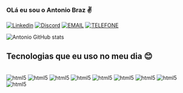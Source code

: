 ### OLá eu sou o Antonio Braz ✌️

[![Linkedin](https://img.shields.io/badge/LinkedIn-0077B5?style=for-the-badge&logo=linkedin&logoColor=white)](https://www.linkedin.com/in/antonio-braz-093853236/)
[![Discord](https://img.shields.io/badge/Discord-7289DA?style=for-the-badge&logo=discord&logoColor=white)](https://www.linkedin.com/in/antonio-braz-093853236/)
[![EMAIL](https://img.shields.io/badge/Microsoft_Outlook-0078D4?style=for-the-badge&logo=microsoft-outlook&logoColor=white)](Tony2k01@outlook.com)
[![TELEFONE](https://img.shields.io/badge/WhatsApp-25D366?style=for-the-badge&logo=whatsapp&logoColor=white)](https://www.linkedin.com/in/antonio-braz-093853236/)

![Antonio GitHub stats](https://github-readme-stats.vercel.app/api?username=Dantas206x&show_icons=true&theme=radical)

## Tecnologias que eu uso no meu dia 😊

<div style="display: inline_block"><br/>
    <img align="center" alt="html5" src="https://img.shields.io/badge/Java-ED8B00?style=for-the-badge&logo=openjdk&logoColor=white" />
    <img align="center" alt="html5" src="https://img.shields.io/badge/JavaScript-F7DF1E?style=for-the-badge&logo=javascript&logoColor=black" />
    <img align="center" alt="html5" src="https://img.shields.io/badge/HTML5-E34F26?style=for-the-badge&logo=html5&logoColor=white" />
    <img align="center" alt="html5" src="https://img.shields.io/badge/CSS3-1572B6?style=for-the-badge&logo=css3&logoColor=white" />
    <img align="center" alt="html5" src="https://img.shields.io/badge/Python-14354C?style=for-the-badge&logo=python&logoColor=white" />
    <img align="center" alt="html5" src="https://img.shields.io/badge/C%23-239120?style=for-the-badge&logo=c-sharp&logoColor=white" />
    <img align="center" alt="html5" src="https://img.shields.io/badge/Oracle-F80000?style=for-the-badge&logo=oracle&logoColor=black" />
    <img align="center" alt="html5" src="https://img.shields.io/badge/Spring-6DB33F?style=for-the-badge&logo=spring&logoColor=white" />
     <img align="center" alt="html5" src="https://img.shields.io/badge/PostgreSQL-316192?style=for-the-badge&logo=postgresql&logoColor=white" />
 
    


</div>

